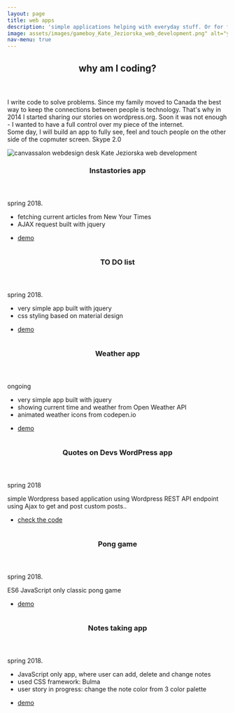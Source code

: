 ```yaml
---
layout: page
title: web apps
description: 'simple applications helping with everyday stuff. Or for fun! <br /><br /> give them a try'
image: assets/images/gameboy_Kate_Jeziorska_web_development.png" alt="yellow gameboy Kate Jeziorska web development"
nav-menu: true
---
```


<!-- Main -->
<!-- Main -->
<div id="main">

<!-- One -->
<section id="one">
	<div class="inner">
		<header class="major">
			<h2>why am I coding?</h2>
		</header>
		<p>I write code to solve problems. Since my family moved to Canada the best way to keep the connections between people is technology. That's why in 2014 I started sharing our stories on wordpress.org. Soon it was not enough - I wanted to have a full control over my piece of the internet. <br />Some day, I will build an app to fully see, feel and touch people on the other side of the copmuter screen. Skype 2.0</p>
	</div>
</section>

<!-- Two -->
<section id="two" class="spotlights inner">
	<section class="website-item">
		<span class="image fit">
			<img src="assets/images/instastories_kate_jeziorska_web_development.png" alt="canvassalon webdesign desk Kate Jeziorska web development"  />
		</span>
		<div class="content">
			<div class="inner">
				<header class="major">
					<h3>Instastories app</h3>
				</header>
						<p>spring 2018.</p>
						<ul>
						<li>fetching current articles from New Your Times</li>
						<li>AJAX request built with jquery</li>
                        </ul>
				<ul class="actions">
					<li><a href="#" class="button">demo</a></li>
				</ul>
			</div>
		</div>
	</section>
	<section class="website-item">
		<a href="generic.html" class="image">
			<img src="assets/images/todo_kate_jeziorska_web_development.png" alt="" data-position="top center" />
		</a>
		<div class="content">
			<div class="inner">
				<header class="major">
					<h3>TO DO list</h3>
				</header>
				<p>spring 2018.</p>
					<ul>
						<li>very simple app built with jquery</li>
						<li>css styling based on material design</li>
					</ul>
				<ul class="actions">
					<li><a href="https://pinaska.github.io/to_do_app/" class="button">demo</a></li>
				</ul>
			</div>
		</div>
	</section>
	<section class="website-item">
		<a href="generic.html" class="image">
			<img src="assets/images/weather_app_kate_jeziorska_web_development.png" alt="" data-position="25% 25%" />
		</a>
		<div class="content">
			<div class="inner">
				<header class="major">
					<h3>Weather app</h3>
				</header>
						<p>ongoing</p>
                        <ul>
						<li>very simple app built with jquery</li>
						<li>showing current time and weather from Open Weather API</li>
                        <li>animated weather icons from codepen.io</li>
					</ul>
				<ul class="actions">
					<li><a href="https://pinaska.github.io/api_weather_app/" class="button">demo</a></li>
				</ul>
			</div>
		</div>
	</section>
	<section class="website-item">
		<a href="generic.html" class="image">
			<img src="assets/images/qod_kate_jeziorska_web_development.png" alt="" data-position="25% 25%" />
		</a>
		<div class="content">
			<div class="inner">
				<header class="major">
					<h3>Quotes on Devs WordPress app</h3>
				</header>
                        <p>spring 2018</p>
						<p>simple Wordpress based application using Wordpress REST API endpoint using Ajax to get and post custom posts..</p>
				<ul class="actions">
					<li><a href="https://github.com/pinaska/quotes_on_dev_WP_app" class="button">check the code</a></li>
				</ul>
			</div>
		</div>
	</section>
	<section class="website-item">
		<a href="generic.html" class="image">
			<img src="assets/images/pong_kate_jeziorska_web_development.png" alt="" data-position="25% 25%" />
		</a>
		<div class="content">
			<div class="inner">
				<header class="major">
					<h3>Pong game</h3>
				</header>
				<p>spring 2018.</p>
				<p>ES6 JavaScript only classic pong game</p>
				<ul class="actions">
					<li><a href="https://pinaska.github.io/pong-game_ES6_SVG_render_web_game/" class="button">demo</a></li>
				</ul>
			</div>
		</div>
	</section>
	<section class="website-item">
		<a href="generic.html" class="image">
			<img src="assets/images/notes_taking_kate_jeziorska_web_development.png" alt="" data-position="25% 25%" />
		</a>
		<div class="content">
			<div class="inner">
				<header class="major">
					<h3>Notes taking app</h3>
				</header>
				<p>spring 2018.</p>
				<ul>
                <li>JavaScript only app, where user can add, delete and change notes</li>
                <li>used CSS framework: Bulma</li>
                <li>user story in progress: change the note color from 3 color palette</li>
                </ul>
				<ul class="actions">
					<li><a href="https://my-note-app.glitch.me/" class="button">demo</a></li>
				</ul>
			</div>
		</div>
	</section>
</section>
</div>

